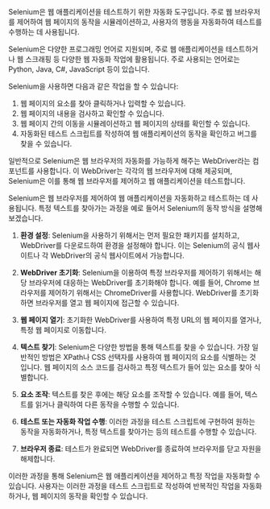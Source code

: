 Selenium은 웹 애플리케이션을 테스트하기 위한 자동화 도구입니다. 주로 웹 브라우저를 제어하여 웹 페이지의 동작을 시뮬레이션하고, 사용자의 행동을 자동화하여 테스트를 수행하는 데 사용됩니다.

Selenium은 다양한 프로그래밍 언어로 지원되며, 주로 웹 애플리케이션을 테스트하거나 웹 스크래핑 등 다양한 웹 자동화 작업에 활용됩니다. 주로 사용되는 언어로는 Python, Java, C#, JavaScript 등이 있습니다.

Selenium을 사용하면 다음과 같은 작업을 할 수 있습니다:
1. 웹 페이지의 요소를 찾아 클릭하거나 입력할 수 있습니다.
2. 웹 페이지의 내용을 검사하고 확인할 수 있습니다.
3. 웹 페이지 간의 이동을 시뮬레이션하고 웹 페이지의 상태를 확인할 수 있습니다.
4. 자동화된 테스트 스크립트를 작성하여 웹 애플리케이션의 동작을 확인하고 버그를 찾을 수 있습니다.

일반적으로 Selenium은 웹 브라우저의 자동화를 가능하게 해주는 WebDriver라는 컴포넌트를 사용합니다. 이 WebDriver는 각각의 웹 브라우저에 대해 제공되며, Selenium은 이를 통해 웹 브라우저를 제어하고 웹 애플리케이션을 테스트합니다.

Selenium은 웹 브라우저를 제어하여 웹 애플리케이션을 자동화하고 테스트하는 데 사용됩니다. 특정 텍스트를 찾아가는 과정을 예로 들어서 Selenium의 동작 방식을 설명해보겠습니다.

1. **환경 설정**: Selenium을 사용하기 위해서는 먼저 필요한 패키지를 설치하고, WebDriver를 다운로드하여 환경을 설정해야 합니다. 이는 Selenium의 공식 웹사이트나 각 WebDriver의 공식 웹사이트에서 가능합니다.

2. **WebDriver 초기화**: Selenium을 이용하여 특정 브라우저를 제어하기 위해서는 해당 브라우저에 대응하는 WebDriver를 초기화해야 합니다. 예를 들어, Chrome 브라우저를 제어하기 위해서는 ChromeDriver를 사용합니다. WebDriver를 초기화하면 브라우저를 열고 웹 페이지에 접근할 수 있습니다.

3. **웹 페이지 열기**: 초기화한 WebDriver를 사용하여 특정 URL의 웹 페이지를 열거나, 특정 웹 페이지로 이동합니다.

4. **텍스트 찾기**: Selenium은 다양한 방법을 통해 텍스트를 찾을 수 있습니다. 가장 일반적인 방법은 XPath나 CSS 선택자를 사용하여 웹 페이지의 요소를 식별하는 것입니다. 웹 페이지의 소스 코드를 검사하고 특정 텍스트가 들어 있는 요소를 찾아 식별합니다.

5. **요소 조작**: 텍스트를 찾은 후에는 해당 요소를 조작할 수 있습니다. 예를 들어, 텍스트를 읽거나 클릭하여 다른 동작을 수행할 수 있습니다.

6. **테스트 또는 자동화 작업 수행**: 이러한 과정을 테스트 스크립트에 구현하여 원하는 동작을 자동화하거나, 특정 텍스트를 찾아가는 등의 테스트를 수행할 수 있습니다.

7. **브라우저 종료**: 테스트가 완료되면 WebDriver를 종료하여 브라우저를 닫고 자원을 해제합니다.

이러한 과정을 통해 Selenium은 웹 애플리케이션을 제어하고 특정 작업을 자동화할 수 있습니다. 사용자는 이러한 과정을 테스트 스크립트로 작성하여 반복적인 작업을 자동화하거나, 웹 페이지의 동작을 확인할 수 있습니다.
